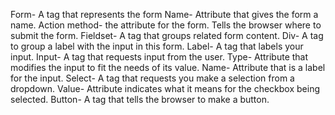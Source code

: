 Form- A tag that represents the form
Name- Attribute that gives the form a name.
Action method-	the attribute for the form. Tells the browser where to submit the form.
Fieldset- A tag that groups related form content.
Div-	A tag to group a label with the input in this form.
Label-	A tag that labels your input.
Input-	A tag that requests input from the user.
Type-	Attribute that modifies the input to fit the needs of its value.
Name- 	Attribute that is a label for the input.
Select-	A tag that requests you make a selection from a dropdown.
Value-	Attribute indicates what it means for the checkbox being selected.
Button-	A tag that tells the browser to make a button.